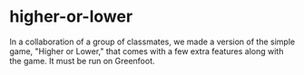 # higher-or-lower
In a collaboration of a group of classmates, we made a version of the simple game, "Higher or Lower," that comes with a few extra features along with the game.
It must be run on Greenfoot.
